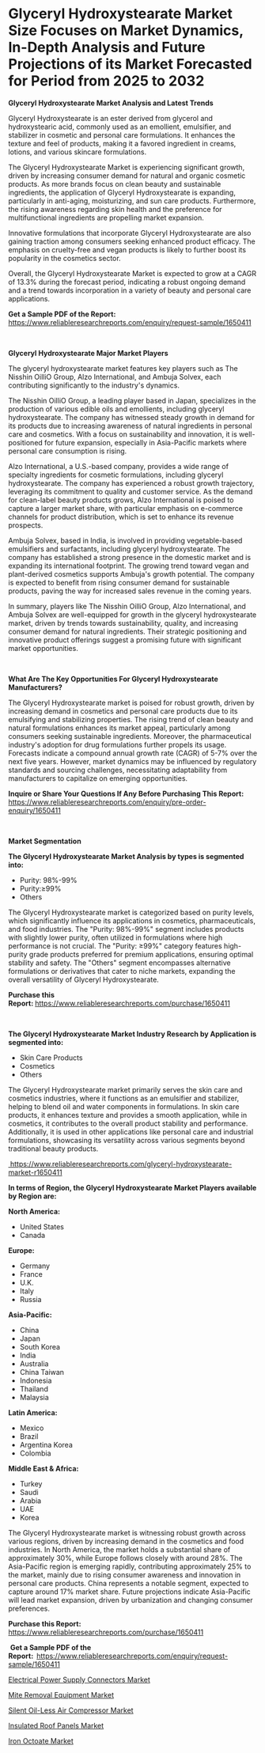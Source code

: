 <p><h1>Glyceryl Hydroxystearate Market Size Focuses on Market Dynamics, In-Depth Analysis and Future Projections of its Market Forecasted for Period from 2025 to 2032</h1></p><p><strong>Glyceryl Hydroxystearate Market Analysis and Latest Trends</strong></p>
<p><p>Glyceryl Hydroxystearate is an ester derived from glycerol and hydroxystearic acid, commonly used as an emollient, emulsifier, and stabilizer in cosmetic and personal care formulations. It enhances the texture and feel of products, making it a favored ingredient in creams, lotions, and various skincare formulations.</p><p>The Glyceryl Hydroxystearate Market is experiencing significant growth, driven by increasing consumer demand for natural and organic cosmetic products. As more brands focus on clean beauty and sustainable ingredients, the application of Glyceryl Hydroxystearate is expanding, particularly in anti-aging, moisturizing, and sun care products. Furthermore, the rising awareness regarding skin health and the preference for multifunctional ingredients are propelling market expansion.</p><p>Innovative formulations that incorporate Glyceryl Hydroxystearate are also gaining traction among consumers seeking enhanced product efficacy. The emphasis on cruelty-free and vegan products is likely to further boost its popularity in the cosmetics sector. </p><p>Overall, the Glyceryl Hydroxystearate Market is expected to grow at a CAGR of 13.3% during the forecast period, indicating a robust ongoing demand and a trend towards incorporation in a variety of beauty and personal care applications.</p></p>
<p><strong>Get a Sample PDF of the Report:&nbsp;</strong> <a href="https://www.reliableresearchreports.com/enquiry/request-sample/1650411?utm_campaign=2128&utm_medium=2&utm_source=Github&utm_content=ia&utm_term=30012025&utm_id=glyceryl-hydroxystearate">https://www.reliableresearchreports.com/enquiry/request-sample/1650411</a></p>
<p>&nbsp;</p>
<p><strong>Glyceryl Hydroxystearate Major Market Players</strong></p>
<p><p>The glyceryl hydroxystearate market features key players such as The Nisshin OilliO Group, Alzo International, and Ambuja Solvex, each contributing significantly to the industry's dynamics.</p><p>The Nisshin OilliO Group, a leading player based in Japan, specializes in the production of various edible oils and emollients, including glyceryl hydroxystearate. The company has witnessed steady growth in demand for its products due to increasing awareness of natural ingredients in personal care and cosmetics. With a focus on sustainability and innovation, it is well-positioned for future expansion, especially in Asia-Pacific markets where personal care consumption is rising.</p><p>Alzo International, a U.S.-based company, provides a wide range of specialty ingredients for cosmetic formulations, including glyceryl hydroxystearate. The company has experienced a robust growth trajectory, leveraging its commitment to quality and customer service. As the demand for clean-label beauty products grows, Alzo International is poised to capture a larger market share, with particular emphasis on e-commerce channels for product distribution, which is set to enhance its revenue prospects.</p><p>Ambuja Solvex, based in India, is involved in providing vegetable-based emulsifiers and surfactants, including glyceryl hydroxystearate. The company has established a strong presence in the domestic market and is expanding its international footprint. The growing trend toward vegan and plant-derived cosmetics supports Ambuja's growth potential. The company is expected to benefit from rising consumer demand for sustainable products, paving the way for increased sales revenue in the coming years.</p><p>In summary, players like The Nisshin OilliO Group, Alzo International, and Ambuja Solvex are well-equipped for growth in the glyceryl hydroxystearate market, driven by trends towards sustainability, quality, and increasing consumer demand for natural ingredients. Their strategic positioning and innovative product offerings suggest a promising future with significant market opportunities.</p></p>
<p>&nbsp;</p>
<p><strong>What Are The Key Opportunities For Glyceryl Hydroxystearate Manufacturers?</strong></p>
<p><p>The Glyceryl Hydroxystearate market is poised for robust growth, driven by increasing demand in cosmetics and personal care products due to its emulsifying and stabilizing properties. The rising trend of clean beauty and natural formulations enhances its market appeal, particularly among consumers seeking sustainable ingredients. Moreover, the pharmaceutical industry's adoption for drug formulations further propels its usage. Forecasts indicate a compound annual growth rate (CAGR) of 5-7% over the next five years. However, market dynamics may be influenced by regulatory standards and sourcing challenges, necessitating adaptability from manufacturers to capitalize on emerging opportunities.</p></p>
<p><strong>Inquire or Share Your Questions If Any Before Purchasing This Report:</strong> <a href="https://www.reliableresearchreports.com/enquiry/pre-order-enquiry/1650411?utm_campaign=2128&utm_medium=2&utm_source=Github&utm_content=ia&utm_term=30012025&utm_id=glyceryl-hydroxystearate">https://www.reliableresearchreports.com/enquiry/pre-order-enquiry/1650411</a></p>
<p>&nbsp;</p>
<p><strong>Market Segmentation</strong></p>
<p><strong>The Glyceryl Hydroxystearate Market Analysis by types is segmented into:</strong></p>
<p><ul><li>Purity: 98%-99%</li><li>Purity:≥99%</li><li>Others</li></ul></p>
<p><p>The Glyceryl Hydroxystearate market is categorized based on purity levels, which significantly influence its applications in cosmetics, pharmaceuticals, and food industries. The "Purity: 98%-99%" segment includes products with slightly lower purity, often utilized in formulations where high performance is not crucial. The "Purity: ≥99%" category features high-purity grade products preferred for premium applications, ensuring optimal stability and safety. The "Others" segment encompasses alternative formulations or derivatives that cater to niche markets, expanding the overall versatility of Glyceryl Hydroxystearate.</p></p>
<p><strong>Purchase this Report:&nbsp;</strong><a href="https://www.reliableresearchreports.com/purchase/1650411?utm_campaign=2128&utm_medium=2&utm_source=Github&utm_content=ia&utm_term=30012025&utm_id=glyceryl-hydroxystearate">https://www.reliableresearchreports.com/purchase/1650411</a></p>
<p>&nbsp;</p>
<p><strong>The Glyceryl Hydroxystearate Market Industry Research by Application is segmented into:</strong></p>
<p><ul><li>Skin Care Products</li><li>Cosmetics</li><li>Others</li></ul></p>
<p><p>The Glyceryl Hydroxystearate market primarily serves the skin care and cosmetics industries, where it functions as an emulsifier and stabilizer, helping to blend oil and water components in formulations. In skin care products, it enhances texture and provides a smooth application, while in cosmetics, it contributes to the overall product stability and performance. Additionally, it is used in other applications like personal care and industrial formulations, showcasing its versatility across various segments beyond traditional beauty products.</p></p>
<p><a href="https://www.reliableresearchreports.com/glyceryl-hydroxystearate-market-r1650411?utm_campaign=2128&utm_medium=2&utm_source=Github&utm_content=ia&utm_term=30012025&utm_id=glyceryl-hydroxystearate">&nbsp;https://www.reliableresearchreports.com/glyceryl-hydroxystearate-market-r1650411</a></p>
<p><strong>In terms of Region, the Glyceryl Hydroxystearate Market Players available by Region are:</strong></p>
<p>
    <p> <strong> North America: </strong>
        <ul>
            <li>United States</li>
            <li>Canada</li>
        </ul>
        </p> 
    <p> <strong> Europe: </strong>
        <ul>
            <li>Germany</li>
            <li>France</li>
            <li>U.K.</li>
            <li>Italy</li>
            <li>Russia</li>
        </ul>
        </p> 
    <p> <strong> Asia-Pacific: </strong>
        <ul>
            <li>China</li>
            <li>Japan</li>
            <li>South Korea</li>
            <li>India</li>
            <li>Australia</li>
            <li>China Taiwan</li>
            <li>Indonesia</li>
            <li>Thailand</li>
            <li>Malaysia</li>
        </ul>
        </p> 
    <p> <strong> Latin America: </strong>
        <ul>
            <li>Mexico</li>
            <li>Brazil</li>
            <li>Argentina Korea</li>
            <li>Colombia</li>
        </ul>
        </p> 
    <p> <strong> Middle East & Africa: </strong>
        <ul>
            <li>Turkey</li>
            <li>Saudi</li>
            <li>Arabia</li>
            <li>UAE</li>
            <li>Korea</li>
        </ul>
    </p>
    </p>
<p><p>The Glyceryl Hydroxystearate market is witnessing robust growth across various regions, driven by increasing demand in the cosmetics and food industries. In North America, the market holds a substantial share of approximately 30%, while Europe follows closely with around 28%. The Asia-Pacific region is emerging rapidly, contributing approximately 25% to the market, mainly due to rising consumer awareness and innovation in personal care products. China represents a notable segment, expected to capture around 17% market share. Future projections indicate Asia-Pacific will lead market expansion, driven by urbanization and changing consumer preferences.</p></p>
<p><strong>Purchase this Report: </strong><a href="https://www.reliableresearchreports.com/purchase/1650411?utm_campaign=2128&utm_medium=2&utm_source=Github&utm_content=ia&utm_term=30012025&utm_id=glyceryl-hydroxystearate">https://www.reliableresearchreports.com/purchase/1650411</a></p>
<p>&nbsp;<strong>Get a Sample PDF of the Report:&nbsp;&nbsp;</strong><a href="https://www.reliableresearchreports.com/enquiry/request-sample/1650411?utm_campaign=2128&utm_medium=2&utm_source=Github&utm_content=ia&utm_term=30012025&utm_id=glyceryl-hydroxystearate">https://www.reliableresearchreports.com/enquiry/request-sample/1650411</a></p>
<p><strong></strong></p>
<p><p><a href="https://www.linkedin.com/pulse/electrical-power-supply-connectors-sector-surge-65-growth-4savf?utm_campaign=2128&utm_medium=2&utm_source=Github&utm_content=ia&utm_term=30012025&utm_id=glyceryl-hydroxystearate">Electrical Power Supply Connectors Market</a></p><p><a href="https://www.linkedin.com/pulse/mite-removal-equipment-market-size-global-revenue-volume-status-gb2te?utm_campaign=2128&utm_medium=2&utm_source=Github&utm_content=ia&utm_term=30012025&utm_id=glyceryl-hydroxystearate">Mite Removal Equipment Market</a></p><p><a href="https://www.linkedin.com/pulse/silent-oil-less-air-compressor-market-trends-report-current-industry-37faf?utm_campaign=2128&utm_medium=2&utm_source=Github&utm_content=ia&utm_term=30012025&utm_id=glyceryl-hydroxystearate">Silent Oil-Less Air Compressor Market</a></p><p><a href="https://github.com/agdonthisa/Market-Research-Report-List-1/blob/main/insulated-roof-panels-market.md?utm_campaign=2128&utm_medium=2&utm_source=Github&utm_content=ia&utm_term=30012025&utm_id=glyceryl-hydroxystearate">Insulated Roof Panels Market</a></p><p><a href="https://github.com/berbelsagwan/Market-Research-Report-List-1/blob/main/iron-octoate-market.md?utm_campaign=2128&utm_medium=2&utm_source=Github&utm_content=ia&utm_term=30012025&utm_id=glyceryl-hydroxystearate">Iron Octoate Market</a></p></p>